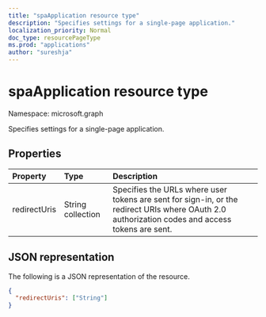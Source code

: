 ```yaml
---
title: "spaApplication resource type"
description: "Specifies settings for a single-page application."
localization_priority: Normal
doc_type: resourcePageType
ms.prod: "applications"
author: "sureshja"
---
```


# spaApplication resource type

Namespace: microsoft.graph

Specifies settings for a single-page application.

## Properties

| Property | Type | Description |
|:---------|:-----|:------------|
| redirectUris | String collection | Specifies the URLs where user tokens are sent for sign-in, or the redirect URIs where OAuth 2.0 authorization codes and access tokens are sent. |

## JSON representation
The following is a JSON representation of the resource.

<!-- {
  "blockType": "resource",
  "optionalProperties": [
  ],
  "@odata.type": "microsoft.graph.spaApplication"
}-->

```json
{
  "redirectUris": ["String"]
}
```
